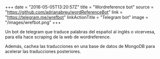 +++
date = "2016-05-05T13:20:57Z"
title = "Wordreference bot"
source = "https://github.com/adrianabreu/wordReferenceBot"
link = "https://telegram.me/wrefbot"
linkActionTitle = "Telegram bot"
image = "/images/wrefbot.png"
+++

Un bot de telegram que traduce palabras del español al inglés o vicervesa, para ella hace scraping de la web de wordreference. 

<!--more-->

Además, cachea las traducciones en una base de datos de MongoDB para acelerar las traducciones posteriores.
